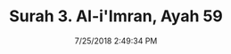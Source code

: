 ---
title       : "Surah 3. Al-i'Imran, Ayah 59"
date        : 7/25/2018 2:49:34 PM
draft       : false
type        : "quran"
layout      : "compare"
BookCode    : "CMP"
SurahNumber : "3"
AyahNumber  : "59"
TotalAyah   : "200"
---